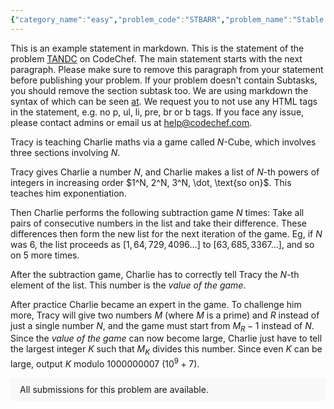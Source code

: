 ```yaml
---
{"category_name":"easy","problem_code":"STBARR","problem_name":"Stable Sequence","problemComponents":{"constraints":"- $1 \\leq T \\leq 10^3$\n- $1 \\leq N \\leq 100$\n- $1 \\leq A_i \\leq 100$ for each valid $i$","constraintsState":true,"subtasks":"","subtasksState":true,"inputFormat":"- The first line of the input contains a single integer $T$ denoting the number of test cases. The description of $T$ test cases follows.\n- The first line of each test case contains a single integer $N$.\n- The second line of each test case contains $N$ space-separated integers $A_1, A_2, \\ldots, A_N$.","inputFormatState":true,"outputFormat":"For each test case, print the minimum number of operations required to make the sequence `stable`.\n","outputFormatState":true,"sampleTestCases":{"0":{"id":1,"input":"2\n3\n1 1 1\n2\n69 96","output":"0\n1","explanation":"**Test Case $1$:** The sequence is already `stable`, so we require $0$ operations.\n\n**Test Case $2$:** We can apply operation $1$ on the prefix $A[1 \\dots 2]$ which converts $A$ into $ [96,96] $ which is `stable`.","isDeleted":false}}},"video_editorial_url":"https://youtu.be/iLySiw-sguk","languages_supported":{"0":"CPP14","1":"C","2":"JAVA","3":"PYTH 3.6","4":"CPP17","5":"PYTH","6":"PYP3","7":"CS2","8":"ADA","9":"PYPY","10":"TEXT","11":"PAS fpc","12":"NODEJS","13":"RUBY","14":"PHP","15":"GO","16":"HASK","17":"TCL","18":"PERL","19":"SCALA","20":"LUA","21":"kotlin","22":"BASH","23":"JS","24":"LISP sbcl","25":"rust","26":"PAS gpc","27":"BF","28":"CLOJ","29":"R","30":"D","31":"CAML","32":"FORT","33":"ASM","34":"swift","35":"FS","36":"WSPC","37":"LISP clisp","38":"SQL","39":"SCM guile","40":"PERL6","41":"ERL","42":"CLPS","43":"ICK","44":"NICE","45":"PRLG","46":"ICON","47":"COB","48":"SCM chicken","49":"PIKE","50":"SCM qobi","51":"ST","52":"SQLQ","53":"NEM"},"max_timelimit":1,"source_sizelimit":50000,"problem_author":"akshitm16","problem_tester":"aryanc403","date_added":"11-12-2021","tags":{"0":"akshitm16","1":"simple","2":"start20"},"problem_difficulty_level":"Simple","best_tag":"","editorial_url":"https://discuss.codechef.com/problems/STBARR","time":{"view_start_date":1639589400,"submit_start_date":1639589400,"visible_start_date":1639589400,"end_date":1735669800},"is_direct_submittable":false,"problemDiscussURL":"https://discuss.codechef.com/search?q=STBARR","is_proctored":false,"visitedContests":{},"layout":"problem"}
---
```

This is an example statement in markdown. This is the statement of the problem [TANDC](https://codechef.com/problems/TANDC) on CodeChef. The main statement starts with the next paragraph. Please make sure to remove this paragraph from your statement before publishing your problem. If your problem doesn't contain Subtasks, you should remove the section subtask too. We are using markdown the syntax of which can be seen [at](https://github.com/showdownjs/showdown/wiki/Showdown's-Markdown-syntax). We request you to not use any HTML tags in the statement, e.g. no p, ul, li, pre, br or b tags. If you face any issue, please contact admins or email us at help@codechef.com.

Tracy is teaching Charlie maths via a game called $N$-Cube, which involves three sections involving $N$.

Tracy gives Charlie a number $N$, and Charlie makes a list of $N$-th powers of integers in increasing order $1^N, 2^N, 3^N, \dot, \text{so on}$. This teaches him exponentiation.

Then Charlie performs the following subtraction game $N$ times: Take all pairs of consecutive numbers in the list and take their difference. These differences then form the new list for the next iteration of the game. Eg, if $N$ was 6, the list proceeds as $[1, 64, 729, 4096 ... ]$ to $[63, 685, 3367 ...]$, and so on $5$ more times.

After the subtraction game, Charlie has to correctly tell Tracy the $N$-th element of the list. This number is the *value of the game*.

After practice Charlie became an expert in the game. To challenge him more, Tracy will give two numbers $M$ (where $M$ is a prime) and $R$ instead of just a single number $N$, and the game must start from $M_R - 1$ instead of $N$. Since the *value of the game* can now become large, Charlie just have to tell the largest integer $K$ such that $M_K$ divides this number. Since even $K$ can be large, output $K$ modulo 1000000007 ($10^9 + 7$).

<aside style='background: #f8f8f8;padding: 10px 15px;'><div>All submissions for this problem are available.</div></aside>